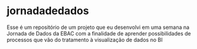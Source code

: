 # jornadadedados
Esse é um repositório de um projeto que eu desenvolvi em uma semana na Jornada de Dados da EBAC com a finalidade de aprender possibilidades de processos que vão do tratamento à visualização de dados no BI
